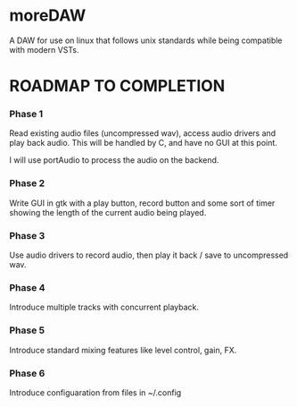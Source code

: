 # moreDAW
A DAW for use on linux that follows unix standards while being compatible with modern VSTs.

# ROADMAP TO COMPLETION

### Phase 1
Read existing audio files (uncompressed wav), access audio drivers and play back audio.
This will be handled by C, and have no GUI at this point.

I will use portAudio to process the audio on the backend.

### Phase 2
Write GUI in gtk with a play button, record button and some sort of timer showing the length of the current audio 
being played.

### Phase 3
Use audio drivers to record audio, then play it back / save to uncompressed wav.

### Phase 4
Introduce multiple tracks with concurrent playback.

### Phase 5
Introduce standard mixing features like level control, gain, FX.

### Phase 6
Introduce configuaration from files in ~/.config